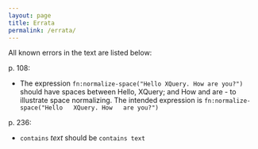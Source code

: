 ```yaml
---
layout: page
title: Errata
permalink: /errata/
---
```


All known errors in the text are listed below:

p. 108: 

- The expression `fn:normalize-space("Hello XQuery. How are you?")` should have spaces between Hello, XQuery; and How and are - to illustrate space normalizing. The intended expression is `fn:normalize-space("Hello   XQuery. How   are you?")`

p. 236:

- `contains` *text* should be `contains text`

